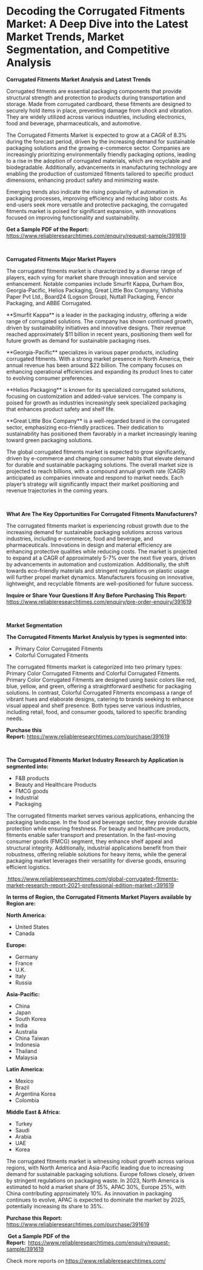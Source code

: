 <p><h1>Decoding the Corrugated Fitments Market: A Deep Dive into the Latest Market Trends, Market Segmentation, and Competitive Analysis</h1></p><p><strong>Corrugated Fitments Market Analysis and Latest Trends</strong></p>
<p><p>Corrugated fitments are essential packaging components that provide structural strength and protection to products during transportation and storage. Made from corrugated cardboard, these fitments are designed to securely hold items in place, preventing damage from shock and vibration. They are widely utilized across various industries, including electronics, food and beverage, pharmaceuticals, and automotive.</p><p>The Corrugated Fitments Market is expected to grow at a CAGR of 8.3% during the forecast period, driven by the increasing demand for sustainable packaging solutions and the growing e-commerce sector. Companies are increasingly prioritizing environmentally friendly packaging options, leading to a rise in the adoption of corrugated materials, which are recyclable and biodegradable. Additionally, advancements in manufacturing technology are enabling the production of customized fitments tailored to specific product dimensions, enhancing product safety and minimizing waste. </p><p>Emerging trends also indicate the rising popularity of automation in packaging processes, improving efficiency and reducing labor costs. As end-users seek more versatile and protective packaging, the corrugated fitments market is poised for significant expansion, with innovations focused on improving functionality and sustainability.</p></p>
<p><strong>Get a Sample PDF of the Report:&nbsp;</strong> <a href="https://www.reliableresearchtimes.com/enquiry/request-sample/391619?utm_campaign=1558&utm_medium=2&utm_source=Github&utm_content=ia&utm_term=16012025&utm_id=corrugated-fitments">https://www.reliableresearchtimes.com/enquiry/request-sample/391619</a></p>
<p>&nbsp;</p>
<p><strong>Corrugated Fitments Major Market Players</strong></p>
<p><p>The corrugated fitments market is characterized by a diverse range of players, each vying for market share through innovation and service enhancement. Notable companies include Smurfit Kappa, Durham Box, Georgia-Pacific, Helios Packaging, Great Little Box Company, Vidhisha Paper Pvt Ltd., Board24 (Logson Group), Nuttall Packaging, Fencor Packaging, and ABBE Corrugated.</p><p>**Smurfit Kappa** is a leader in the packaging industry, offering a wide range of corrugated solutions. The company has shown continued growth, driven by sustainability initiatives and innovative designs. Their revenue reached approximately $11 billion in recent years, positioning them well for future growth as demand for sustainable packaging rises.</p><p>**Georgia-Pacific** specializes in various paper products, including corrugated fitments. With a strong market presence in North America, their annual revenue has been around $22 billion. The company focuses on enhancing operational efficiencies and expanding its product lines to cater to evolving consumer preferences.</p><p>**Helios Packaging** is known for its specialized corrugated solutions, focusing on customization and added-value services. The company is poised for growth as industries increasingly seek specialized packaging that enhances product safety and shelf life.</p><p>**Great Little Box Company** is a well-regarded brand in the corrugated sector, emphasizing eco-friendly practices. Their dedication to sustainability has positioned them favorably in a market increasingly leaning toward green packaging solutions.</p><p>The global corrugated fitments market is expected to grow significantly, driven by e-commerce and changing consumer habits that elevate demand for durable and sustainable packaging solutions. The overall market size is projected to reach billions, with a compound annual growth rate (CAGR) anticipated as companies innovate and respond to market needs. Each player’s strategy will significantly impact their market positioning and revenue trajectories in the coming years.</p></p>
<p>&nbsp;</p>
<p><strong>What Are The Key Opportunities For Corrugated Fitments Manufacturers?</strong></p>
<p><p>The corrugated fitments market is experiencing robust growth due to the increasing demand for sustainable packaging solutions across various industries, including e-commerce, food and beverage, and pharmaceuticals. Innovations in design and material efficiency are enhancing protective qualities while reducing costs. The market is projected to expand at a CAGR of approximately 5-7% over the next five years, driven by advancements in automation and customization. Additionally, the shift towards eco-friendly materials and stringent regulations on plastic usage will further propel market dynamics. Manufacturers focusing on innovative, lightweight, and recyclable fitments are well-positioned for future success.</p></p>
<p><strong>Inquire or Share Your Questions If Any Before Purchasing This Report:</strong> <a href="https://www.reliableresearchtimes.com/enquiry/pre-order-enquiry/391619?utm_campaign=1558&utm_medium=2&utm_source=Github&utm_content=ia&utm_term=16012025&utm_id=corrugated-fitments">https://www.reliableresearchtimes.com/enquiry/pre-order-enquiry/391619</a></p>
<p>&nbsp;</p>
<p><strong>Market Segmentation</strong></p>
<p><strong>The Corrugated Fitments Market Analysis by types is segmented into:</strong></p>
<p><ul><li>Primary Color Corrugated Fitments</li><li>Colorful Corrugated Fitments</li></ul></p>
<p><p>The corrugated fitments market is categorized into two primary types: Primary Color Corrugated Fitments and Colorful Corrugated Fitments. Primary Color Corrugated Fitments are designed using basic colors like red, blue, yellow, and green, offering a straightforward aesthetic for packaging solutions. In contrast, Colorful Corrugated Fitments encompass a range of vibrant hues and elaborate designs, catering to brands seeking to enhance visual appeal and shelf presence. Both types serve various industries, including retail, food, and consumer goods, tailored to specific branding needs.</p></p>
<p><strong>Purchase this Report:&nbsp;</strong><a href="https://www.reliableresearchtimes.com/purchase/391619?utm_campaign=1558&utm_medium=2&utm_source=Github&utm_content=ia&utm_term=16012025&utm_id=corrugated-fitments">https://www.reliableresearchtimes.com/purchase/391619</a></p>
<p>&nbsp;</p>
<p><strong>The Corrugated Fitments Market Industry Research by Application is segmented into:</strong></p>
<p><ul><li>F&B products</li><li>Beauty and Healthcare Products</li><li>FMCG goods</li><li>Industrial</li><li>Packaging</li></ul></p>
<p><p>The corrugated fitments market serves various applications, enhancing the packaging landscape. In the food and beverage sector, they provide durable protection while ensuring freshness. For beauty and healthcare products, fitments enable safer transport and presentation. In the fast-moving consumer goods (FMCG) segment, they enhance shelf appeal and structural integrity. Additionally, industrial applications benefit from their robustness, offering reliable solutions for heavy items, while the general packaging market leverages their versatility for diverse goods, ensuring efficient logistics.</p></p>
<p><a href="https://www.reliableresearchtimes.com/global-corrugated-fitments-market-research-report-2021-professional-edition-market-r391619?utm_campaign=1558&utm_medium=2&utm_source=Github&utm_content=ia&utm_term=16012025&utm_id=corrugated-fitments">&nbsp;https://www.reliableresearchtimes.com/global-corrugated-fitments-market-research-report-2021-professional-edition-market-r391619</a></p>
<p><strong>In terms of Region, the Corrugated Fitments Market Players available by Region are:</strong></p>
<p>
    <p> <strong> North America: </strong>
        <ul>
            <li>United States</li>
            <li>Canada</li>
        </ul>
        </p> 
    <p> <strong> Europe: </strong>
        <ul>
            <li>Germany</li>
            <li>France</li>
            <li>U.K.</li>
            <li>Italy</li>
            <li>Russia</li>
        </ul>
        </p> 
    <p> <strong> Asia-Pacific: </strong>
        <ul>
            <li>China</li>
            <li>Japan</li>
            <li>South Korea</li>
            <li>India</li>
            <li>Australia</li>
            <li>China Taiwan</li>
            <li>Indonesia</li>
            <li>Thailand</li>
            <li>Malaysia</li>
        </ul>
        </p> 
    <p> <strong> Latin America: </strong>
        <ul>
            <li>Mexico</li>
            <li>Brazil</li>
            <li>Argentina Korea</li>
            <li>Colombia</li>
        </ul>
        </p> 
    <p> <strong> Middle East & Africa: </strong>
        <ul>
            <li>Turkey</li>
            <li>Saudi</li>
            <li>Arabia</li>
            <li>UAE</li>
            <li>Korea</li>
        </ul>
    </p>
    </p>
<p><p>The corrugated fitments market is witnessing robust growth across various regions, with North America and Asia-Pacific leading due to increasing demand for sustainable packaging solutions. Europe follows closely, driven by stringent regulations on packaging waste. In 2023, North America is estimated to hold a market share of 35%, APAC 30%, Europe 25%, with China contributing approximately 10%. As innovation in packaging continues to evolve, APAC is expected to dominate the market by 2025, potentially increasing its share to 35%.</p></p>
<p><strong>Purchase this Report: </strong><a href="https://www.reliableresearchtimes.com/purchase/391619?utm_campaign=1558&utm_medium=2&utm_source=Github&utm_content=ia&utm_term=16012025&utm_id=corrugated-fitments">https://www.reliableresearchtimes.com/purchase/391619</a></p>
<p>&nbsp;<strong>Get a Sample PDF of the Report:&nbsp;&nbsp;</strong><a href="https://www.reliableresearchtimes.com/enquiry/request-sample/391619?utm_campaign=1558&utm_medium=2&utm_source=Github&utm_content=ia&utm_term=16012025&utm_id=corrugated-fitments">https://www.reliableresearchtimes.com/enquiry/request-sample/391619</a></p>
<p><strong></strong></p>
<p>Check more reports on <a href="https://www.reliableresearchtimes.com/?utm_campaign=1558&utm_medium=2&utm_source=Github&utm_content=ia&utm_term=16012025&utm_id=corrugated-fitments">https://www.reliableresearchtimes.com/</a></p>